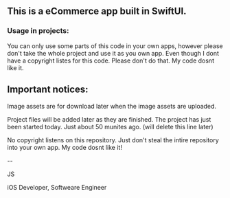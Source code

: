 ## This is a eCommerce app built in SwiftUI. 


### Usage in projects:

You can only use some parts of this code in your own apps, however please don't take the whole project and use it as you own app. Even though I dont have a copyright listes for this code. Please don't do that. My code dosnt like it.


## Important notices:

Image assets are for download later when the image assets are uploaded.

Project files will be added later as they are finished. The project has just been started today. Just about 50 munites ago. (will delete this line later)

No copyright listens on this repository. Just don't steal the intire repository into your own app. My code dosnt like it!


--


JS

iOS Developer, Softweare Engineer
